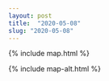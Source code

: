 ```yaml
---
layout: post
title:  "2020-05-08"
slug: "2020-05-08"
---
```

{% include map.html %}

{% include map-alt.html %}
